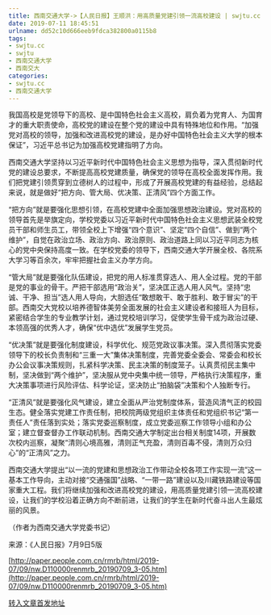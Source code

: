 ```yaml
---
title: 西南交通大学->【人民日报】王顺洪：用高质量党建引领一流高校建设 | swjtu.cc
date: 2019-07-11 18:45:51
urlname: dd52c10d666eeb9fdca382800a0115b8
tags: 
- swjtu.cc
- swjtu
- 西南交通大学
- 西南交大
categories:
- swjtu.cc
- 西南交通大学
---
```



我国高校是党领导下的高校、是中国特色社会主义高校，肩负着为党育人、为国育才的重大职责使命，高校党的建设在整个党的建设中具有特殊地位和作用。“加强党对高校的领导，加强和改进高校党的建设，是办好中国特色社会主义大学的根本保证”，习近平总书记为加强高校党建指明了方向。

西南交通大学坚持以习近平新时代中国特色社会主义思想为指导，深入贯彻新时代党的建设总要求，不断提高高校党建质量，确保党的领导在高校全面发挥作用。我们把党建引领贯穿到立德树人的过程中，形成了开展高校党建的有益经验，总结起来说，就是做好“把方向、管大局、优决策、正清风”四个方面工作。

“把方向”就是要强化思想引领，在高校党建中全面加强思想政治建设。党对高校的领导首先是举旗定向，学校党委以习近平新时代中国特色社会主义思想武装全校党员干部和师生员工，带领全校上下增强“四个意识”、坚定“四个自信”、做到“两个维护”，自觉在政治立场、政治方向、政治原则、政治道路上同以习近平同志为核心的党中央保持高度一致。在学校党委的领导下，西南交通大学开展全校、各院系大学习等百余次，牢牢把握社会主义办学方向。

“管大局”就是要强化队伍建设，把党的用人标准贯穿选人、用人全过程。党的干部是党的事业的骨干。严把干部选用“政治关”，坚决匡正选人用人风气。坚持“忠诚、干净、担当”选人用人导向，大胆选任“敢想敢干、敢于胜利、敢于冒尖”的干部。西南交大党校以培养德智体美劳全面发展的社会主义建设者和接班人为目标，紧密结合学生的专业教学计划，通过党校培训学习，促使学生骨干成为政治过硬、本领高强的优秀人才，确保“优中选优”发展学生党员。

“优决策”就是要强化制度建设，科学优化、规范党政议事决策。深入贯彻落实党委领导下的校长负责制和“三重一大”集体决策制度，完善党委全委会、常委会和校长办公会议事决策规则，扎紧科学决策、民主决策的制度笼子。认真贯彻民主集中制，坚决做到“两个维护”，坚决服从党中央集中统一领导，严格执行决策程序，重大决策事项进行风险评估、科学论证，坚决防止“拍脑袋”决策和个人独断专行。

“正清风”就是要强化风气建设，建立全面从严治党制度体系，营造风清气正的校园生态。健全落实党建工作责任制，把校院两级党组织主体责任和党组织书记“第一责任人”责任落到实处；落实党委巡察制度，成立党委巡察工作领导小组和办公室；建立督查督办工作联动机制。西南交通大学制定出台相关制度14项，开展数次校内巡察，凝聚“清则心境高雅，清则正气充盈，清则百毒不侵，清则万众归心”的“正清风”之力。

西南交通大学提出“以一流的党建和思想政治工作带动全校各项工作实现一流”这一基本工作导向，主动对接“交通强国”战略、“一带一路”建设以及川藏铁路建设等国家重大工程。我们将继续加强和改进高校党的建设，用高质量党建引领一流高校建设，让我们的学校沿着正确方向不断前进，让我们的学生在新时代奋斗出人生最炫丽的风景。

（作者为西南交通大学党委书记） 

来源：《人民日报》7月9日5版

[http://paper.people.com.cn/rmrb/html/2019-07/09/nw.D110000renmrb_20190709_3-05.htm](http://paper.people.com.cn/rmrb/html/2019-07/09/nw.D110000renmrb_20190709_3-05.htm) 





[转入文章首发地址](https://news.swjtu.edu.cn/shownews-18691.shtml)